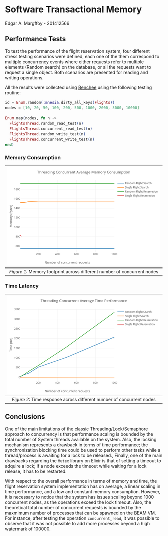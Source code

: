 # Software Transactional Memory
Edgar A. Margffoy - 201412566

## Performance Tests
To test the performance of the flight reservation system, four different stress testing scenarios were defined, each one of the them correspond to multiple concurrency events where either requests refer to multiple elements (Random search) on the database, or all the requests want to request a single object. Both scenarios are presented for reading and writing operations.

All the results were collected using [Benchee](https://github.com/PragTob/benchee) using the following testing routine:

```elixir
id = Enum.random(:mnesia.dirty_all_keys(Flights))
nodes = [10, 20, 50, 100, 200, 500, 1000, 2000, 5000, 10000]

Enum.map(nodes, fn n ->
  FlightsThread.random_read_test(n)
  FlightsThread.concurrent_read_test(n)
  FlightsThread.random_write_test(n)
  FlightsThread.concurrent_write_test(n)
end)
```

### Memory Consumption
| ![horses](./Memory_Footprint.png) |
|:--:|
| *Figure 1:* Memory footprint across different number of concurrent nodes |

### Time Latency
| ![horses](./Time_Performance.png) |
|:--:|
| *Figure 2:* Time response across different number of concurrent nodes |


## Conclusions
One of the main limitations of the classic Threading/Lock/Semaphore approach to concurrency is that performance scaling is bounded by the total number of System threads available on the system. Also, the locking mechanism represents a drawback in terms of time performance; the synchronization blocking time could be used to perform other tasks while a thread/process is awaiting for a lock to be released., Finally, one of the main drawbacks regarding the ``Mutex`` library on Elixir is that of setting a timeout to adquire a lock; if a node exceeds the timeout while waiting for a lock release, it has to be restarted.

With respect to the overall performance in terms of memory and time, the flight reservation system implementation has on average, a linear scaling in time performance, and a low and constant memory consumption. However, it is necessary to notice that the system has issues scaling beyond 1000 concurrent nodes, as the operations exceed the lock timeout. Also, the theoretical total number of concurrent requests is bounded by the maxmimum number of processes that can be spawned on the BEAM VM. For instance, after testing the operation ``concurrent_read``, it was possible to observe that it was not possible to add more processes beyond a high watermark of 100000.
